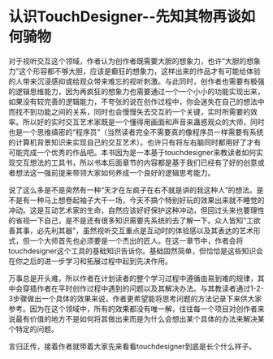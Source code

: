 # 认识TouchDesigner--先知其物再谈如何骑物

对于视听交互这个领域，作者认为创作者既需要大胆的想象力，也许“大胆的想象力”这个形容都不够大胆，应该是癫狂的想象力，这样出来的作品才有可能给体验的人带来沉浸感抑或给观众带来难忘的视听刺激。与此同时，创作者也需要有极强的逻辑思维能力，因为再疯狂的想象力也需要通过一个一个小小的功能实现出来，如果没有较完善的逻辑能力，不夸张的说在创作过程中，你会迷失在自己的想法中而找不到功能之间的关系，同时也会慢慢失去交互的一个关键，实时所需要的效率。所以好的实时交互艺术家既是一个懂得用画面和声音来蛊惑观众的大师，同时也是一个思维缜密的“程序员”（当然读者完全不需要真的像程序员一样需要有系统的计算机背景知识来实现自己的交互艺术）。也许只有将左右脑同时都用好了才有可能完成一个优秀的作品吧。本书因为是一本基于touchdesigner来教读者如何实现交互想法的工具书，所以书本后面章节的内容都是基于我们已经有了好的创意或者想法这一强前提来带领大家如何养成一个良好的逻辑思考能力。

说了这么多是不是突然有一种“天才在左疯子在右不就是讲的我这种人”的想法。是不是有一种马上想卷起袖子大干一场，今天不搞个特别好玩的效果出来就不睡觉的冲动。这是互动艺术家的生命，自然应该好好保护这种冲动，但回过头来也要理性的省视一下自己，是不是还有很多知识需要先系统的去了解一下。众人皆知“工欲善其事，必先利其器”，虽然视听交互重点是互动时的体验感以及其表达的艺术形式，但一个大师首先也必须要是一个杰出的匠人。在这一章节中，作者会将touchdesigner这个工具的基础知识告诉你。基础固然简单，但恰恰是这些知识会在你之后的进一步学习和拓展过程中起到先决作用。

万事总是开头难，所以作者在计划读者的整个学习过程中遵循由易到难的规律，其中会穿插作者在平时创作过程中遇到的问题以及其解决办法。与其教读者通过1-2-3步骤做出一个具体的效果来说，作者更希望能将思考问题的方法记录下来供大家参考。因为在这个领域中，所有的效果都没有唯一解，往往每一个项目对创作者来说最有价值的地方不是如何将其做出来而是为什么会想出某个具体的办法来解决某个特定的问题。


言归正传，接着作者就带着大家先来看看touchdesigner到底是长个什么样子。


